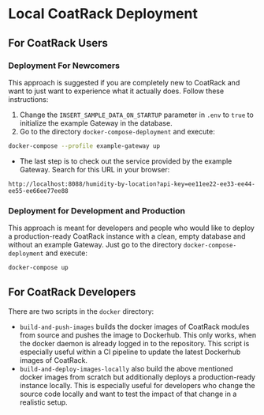 # Local CoatRack Deployment



## For  CoatRack Users

### Deployment For Newcomers

This approach is suggested if you are completely new to CoatRack and want to just want to experience what it actually does. Follow these instructions:

1. Change the `INSERT_SAMPLE_DATA_ON_STARTUP` parameter in `.env` to `true` to initialize the example Gateway in the database.
2. Go to the directory `docker-compose-deployment` and execute:

```sh
docker-compose --profile example-gateway up
```

* The last step is to check out the service provided by the example Gateway. Search for this URL in your browser:

```http
http://localhost:8088/humidity-by-location?api-key=ee11ee22-ee33-ee44-ee55-ee66ee77ee88
```



### Deployment for Development and Production

This approach is meant for developers and people who would like to deploy a production-ready CoatRack instance with a clean, empty database and without an example Gateway. Just go to the directory `docker-compose-deployment` and execute:

```sh
docker-compose up
```



## For CoatRack Developers

There are two scripts in the `docker` directory: 

* `build-and-push-images` builds the docker images of CoatRack modules from source and pushes the image to Dockerhub. This only works, when the docker daemon is already logged in to the repository. This script is especially useful within a CI pipeline to update the latest Dockerhub images of CoatRack.
* `build-and-deploy-images-locally` also build the above mentioned docker images from scratch but additionally deploys a production-ready instance locally. This is especially useful for developers who change the source code locally and want to test the impact of that change in a realistic setup.
